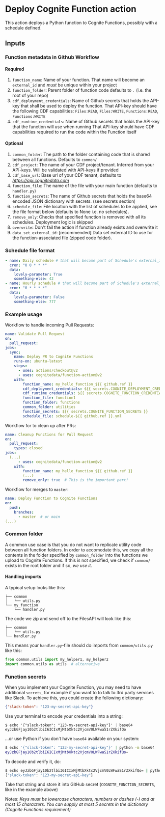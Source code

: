 # Deploy Cognite Function action
This action deploys a Python function to Cognite Functions, possibly with a schedule defined.

## Inputs
### Function metadata in Github Workflow
#### Required
1. `function_name`: Name of your function. That name will become an `external_id` and *must* be unique within your project
2. `function_folder`: Parent folder of function code defaults to `.` (i.e. the root of your repo)
3. `cdf_deployment_credentials`: Name of Github secrets that holds the API-key that shall be used to deploy the function.
That API-key should have the following CDF capabilities: `Files:READ`, `Files:WRITE`, `Functions:READ`, `Functions:WRITE`
4. `cdf_runtime_credentials`: Name of Github secrets that holds the API-key that the function will use when running
That API-key should have CDF capabilities required to run the code within the Function itself

#### Optional
1. `common_folder`:  The path to the folder containing code that is shared between all functions. Defaults to `common/`
1. `cdf_project`: The name of your CDF project/tenant. Inferred from your API-keys. Will be validated with API-keys if provided
2. `cdf_base_url`: Base url of your CDF tenant, defaults to _https://api.cognitedata.com_
3. `function_file`: The name of the file with your main function (defaults to `handler.py`)
4. `function_secrets`: The name of Github secrets that holds the base64 encoded JSON dictionary with secrets. (see secrets section)
5. `schedule_file`: File location with the list of schedules to be applied, see the file format below (defaults to None i.e. no schedules).
6. `remove_only`: Checks that specified function is removed with all its schedules. Deployment logic is skipped
7. `overwrite`: Don't fail the action if function already exists and overwrite it
8. `data_set_external_id`: [recommended] Data set external ID to use for the function-associated file (zipped code folder).

### Schedule file format
```yaml
- name: Daily schedule # that will become part of Schedule's external_id. Has to be unique within the file
  cron: "0 0 * * *"
  data:
    lovely-parameter: True
    something-else: 42
- name: Hourly schedule # that will become part of Schedule's external_id. Has to be unique within the file
  cron: "0 * * * *"
  data:
    lovely-parameter: False
    something-else: 777
```

### Example usage
Workflow to handle incoming Pull Requests:
```yaml
name: Validate Pull Request
on:
  pull_request:
jobs:
  sync:
    name: Deploy PR to Cognite Functions
    runs-on: ubuntu-latest
    steps:
      - uses: actions/checkout@v2
      - uses: cognitedata/function-action@v2
    with:
        function_name: my_hello_function_${{ github.ref }}
        cdf_deployment_credentials: ${{ secrets.COGNITE_DEPLOYMENT_CREDENTIALS }}
        cdf_runtime_credentials: ${{ secrets.COGNITE_FUNCTION_CREDENTIALS }}
        function_file: function1
        function_folder: functions
        common_folder: utilities
        function_secrets: ${{ secrets.COGNITE_FUNCTION_SECRETS }}
        schedule_file: schedule-${{ github.ref }}.yml
```
Workflow for to clean up after PRs:
```yaml
name: Cleanup Functions for Pull Request
on:
  pull_request:
    types: closed
jobs:
  (...)
      - uses: cognitedata/function-action@v2
    with:
        function_name: my_hello_function_${{ github.ref }}
        (...)
        remove_only: true  # This is the important part!
```
Workflow for merges to `master`:
```yaml
name: Deploy Function to Cognite Functions
on:
  push:
    branches:
      - master  # or main
(...)
```

### Common folder
A common use case is that you do not want to replicate utility code between all function folders. In order to accomodate this, we copy all the contents in the folder specified by `common_folder` into the functions we upload to Cognite Functions. If this is not specified, we check if `common/` exists in the root folder and if so, _we use it_.

#### Handling imports
A typical setup looks like this:
```
├── common
│   └── utils.py
└── my_function
    └── handler.py
```
The code we zip and send off to the FilesAPI will look like this:
```
├── common
│   └── utils.py
└── handler.py
```
This means your `handler.py`-file should do imports from `common/utils.py` like this:
```py
from common.utils import my_helper1, my_helper2
import common.utils as utils  # alternative
```

### Function secrets
When you implement your Cognite Function, you may need to have additional `secrets`, for example if you want to to talk to 3rd party services like Slack.
To achieve this, you could create the following dictionary:
```json
{"slack-token": "123-my-secret-api-key"}
```
Use your terminal to encode your credentials into a string:
```shell script
$ echo '{"slack-token": "123-my-secret-api-key"}' | base64
eyJzbGFjay10b2tlbiI6ICIxMjMtbXktc2VjcmV0LWFwaS1rZXkifQo
```
...or use Python if you don't have `base64` available on your system:
```sh
$ echo '{"slack-token": "123-my-secret-api-key"}' | python -m base64
eyJzbGFjay10b2tlbiI6ICIxMjMtbXktc2VjcmV0LWFwaS1rZXkifQo=
```
To decode and verify it, do:
```sh
$ echo eyJzbGFjay10b2tlbiI6ICIxMjMtbXktc2VjcmV0LWFwaS1rZXkifQo= | python -m base64 -d
{"slack-token": "123-my-secret-api-key"}
```
Take that string and store it into GitHub secret (`COGNITE_FUNCTION_SECRETS`, like in the example above)

Notes: _Keys must be lowercase characters, numbers or dashes (-) and at most 15 characters. You can supply at most 5 secrets in the dictionary (Cognite Functions requirement)_
